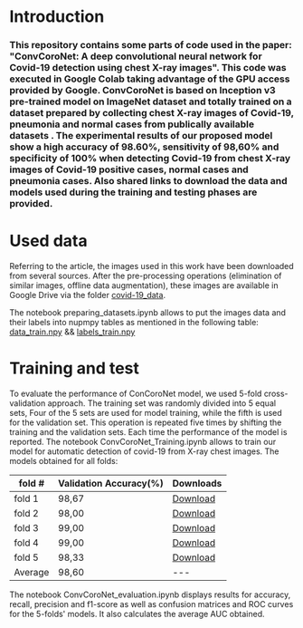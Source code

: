 # Introduction
### This repository contains some parts of code used in the paper: "ConvCoroNet: A deep convolutional neural network for Covid-19 detection using chest X-ray images". This code was executed in Google Colab taking advantage of the GPU access provided by Google.  ConvCoroNet is based on Inception v3 pre-trained model on ImageNet dataset and totally trained on a dataset prepared by collecting chest X-ray images of Covid-19, pneumonia and normal cases from publically available datasets . The experimental results of our proposed model show a high accuracy of 98.60%, sensitivity of 98,60% and specificity of 100% when detecting Covid-19 from chest X-ray images of Covid-19 positive cases, normal cases and pneumonia cases. Also shared links to download the data and models used during the training and testing phases are provided. 

# Used data
Referring to the article, the images used in this work have been downloaded from several sources. After the pre-processing operations (elimination of similar images, offline data augmentation), these images are available in Google Drive via the folder [covid-19_data](https://drive.google.com/drive/folders/1yfGRIyKvRRjcM6kcWfAMvB4kaq3wyQeB?usp=sharing). 

The notebook preparing_datasets.ipynb allows to put the images data and their labels into nupmpy tables as mentioned in the following table: [data_train.npy](https://drive.google.com/file/d/1k-2eDTI0UZWvoFr-CmQ6VAYKGT0LZQhI/view?usp=sharing)  &&  [labels_train.npy](https://drive.google.com/file/d/1k-Uhkh2gYogsTiReG373aZRnQiqWok03/view?usp=sharing)

# Training and test
To evaluate the performance of ConCoroNet model, we used 5-fold cross-validation approach. The training set was randomly divided into 5 equal sets, Four of the 5 sets are used for model training, while the fifth is used for the validation set. This operation is repeated five times by shifting the training and the validation sets. Each time the performance of the model is reported. The notebook ConvCoroNet_Training.ipynb allows to train our model for automatic detection of covid-19 from X-ray chest images. The models obtained for all folds: 

| fold #         | Validation Accuracy(%) | Downloads     |
|----------------|------------------------|---------------|
| fold 1          |        98,67           | [Download](https://drive.google.com/file/d/1-1eIXxQkIlnGNoUdbyBpJxsB3poE7nj0/view?usp=sharing) |
| fold 2    |        98,00           | [Download](https://drive.google.com/file/d/1-EKaLLUJQszgcgsKAqRnnNKbC5_A3c1g/view?usp=sharing) |
| fold 3          |        99,00           | [Download](https://drive.google.com/file/d/1-V2dWoS9E9e4ZCJZgQbbOP4Ro3pBisqj/view?usp=sharing) |
| fold 4       |        99,00           | [Download](https://drive.google.com/file/d/1-nPmhL_ZzsvxthrxE1D7gxPjPD1X7I7v/view?usp=sharing) |
| fold 5       |        98,33           | [Download](https://drive.google.com/file/d/102uSaE2s4C27E0n03AypBsafw-lr_tqo/view?usp=sharing) |
| Average       |        98,60           | --- |      
 
The notebook ConvCoroNet_evaluation.ipynb displays results for accuracy, recall, precision and f1-score as well as confusion matrices and ROC curves for the 5-folds' models. It also calculates the average AUC obtained.